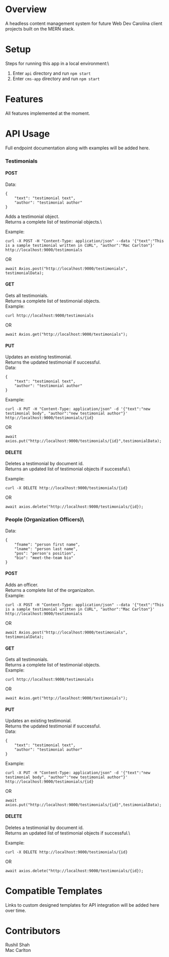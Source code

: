 # Overview
A headless content management system for future Web Dev Carolina client projects built on the MERN stack.

# Setup
Steps for running this app in a local environment:\
1. Enter `api` directory and run `npm start`
2. Enter `cms-app` directory and run `npm start`

# Features
All features implemented at the moment.

# API Usage
Full endpoint documentation along with examples will be added here.
### Testimonials
#### POST
Data:
```
{ 
    "text": "testimonial text",
    "author": "testimonial author" 
}
```
Adds a testimonial object.\
Returns a complete list of testimonial objects.\


Example:
```
curl -X POST -H "Content-Type: application/json" --data '{"text":"This is a sample testimonial written in CURL", "author":"Mac Carlton"}' http://localhost:9000/testimonials
````
OR
```
await Axios.post("http://localhost:9000/testimonials", testimonialData);
```

#### GET 
Gets all testimonials.\
Returns a complete list of testimonial objects.\
Example:
```
curl http://localhost:9000/testimonials
````
OR
```
await Axios.get("http://localhost:9000/testimonials");
```

#### PUT
Updates an existing testimonial.\
Returns the updated testimonial if successful.\
Data:
```
{ 
    "text": "testimonial text",
    "author": "testimonial author" 
}
```
Example:
```
curl -X PUT -H "Content-Type: application/json" -d '{"text":"new testimonial body", "author":"new testimonial author"}' http://localhost:9000/testimonials/{id}
```
OR
```
await axios.put("http://localhost:9000/testimonials/{id}",testimonialData);
```
#### DELETE
Deletes a testimonial by document id.\
Returns an updated list of testimonial objects if successful.\

Example:
```
curl -X DELETE http://localhost:9000/testimonials/{id}
```
OR
```
await axios.delete("http://localhost:9000/testimonials/{id});
```
### People (Organization Officers)\
Data:
```
{ 
    "fname": "person first name",
    "lname": "person last name",
    "pos": "person's position",
    "bio": "meet-the-team bio"
}
```
#### POST
Adds an officer.\
Returns a complete list of the organizaiton.\
Example:
```
curl -X POST -H "Content-Type: application/json" --data '{"text":"This is a sample testimonial written in CURL", "author":"Mac Carlton"}' http://localhost:9000/testimonials
````
OR
```
await Axios.post("http://localhost:9000/testimonials", testimonialData);
```

#### GET 
Gets all testimonials.\
Returns a complete list of testimonial objects.\
Example:
```
curl http://localhost:9000/testimonials
````
OR
```
await Axios.get("http://localhost:9000/testimonials");
```

#### PUT
Updates an existing testimonial.\
Returns the updated testimonial if successful.\
Data:
```
{ 
    "text": "testimonial text",
    "author": "testimonial author" 
}
```
Example:
```
curl -X PUT -H "Content-Type: application/json" -d '{"text":"new testimonial body", "author":"new testimonial author"}' http://localhost:9000/testimonials/{id}
```
OR
```
await axios.put("http://localhost:9000/testimonials/{id}",testimonialData);
```
#### DELETE
Deletes a testimonial by document id.\
Returns an updated list of testimonial objects if successful.\

Example:
```
curl -X DELETE http://localhost:9000/testimonials/{id}
```
OR
```
await axios.delete("http://localhost:9000/testimonials/{id});
```

# Compatible Templates
Links to custom designed templates for API integration will be added here over time.

# Contributors 
Rushil Shah\
Mac Carlton
